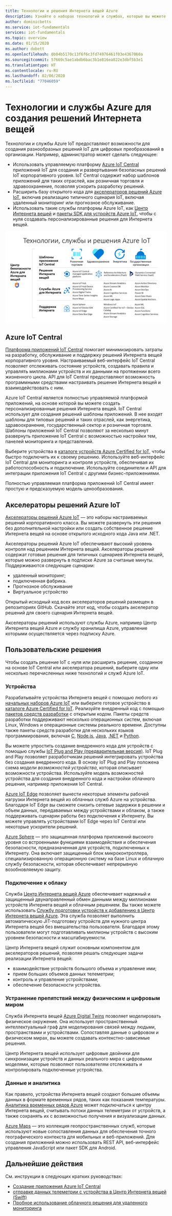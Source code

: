 ```yaml
---
title: Технологии и решения Интернета вещей Azure
description: Узнайте о наборах технологий и службах, которые вы можете использовать для создания решения Azure IoT.
author: dominicbetts
ms.service: iot-fundamentals
services: iot-fundamentals
ms.topic: overview
ms.date: 01/15/2020
ms.author: dobett
ms.openlocfilehash: 0b04b5170c13f6f6c3fd74976461f03e4367060a
ms.sourcegitcommit: 57669c5ae1abdb6bac3b1e816ea822e3dbf5b3e1
ms.translationtype: HT
ms.contentlocale: ru-RU
ms.lasthandoff: 02/06/2020
ms.locfileid: "77046059"
---
```

# <a name="azure-technologies-and-services-for-creating-iot-solutions"></a>Технологии и службы Azure для создания решений Интернета вещей

Технологии и службы Azure IoT предоставляют возможности для создания разнообразных решений IoT для цифровых преобразований в организации. Например, администратор может сделать следующее:

- Использовать управляемую платформу [Azure IoT Central](https://apps.azureiotcentral.com) приложений IoT для создания и развертывания безопасных решений IoT корпоративного уровня. IoT Central содержит набор шаблонов приложений для таких отраслей, как розничная торговля и здравоохранение, позволяя ускорить разработку решений.
- Расширить базу открытого кода для [акселераторов решений Azure IoT](https://www.azureiotsolutions.com), включив реализацию типичного сценария IoT, включая удаленный мониторинг или прогнозное обслуживание.
- Использовать такие службы платформы Azure IoT, как [Центр Интернета вещей](../iot-hub/about-iot-hub.md) и [пакеты SDK для устройств Azure IoT](../iot-hub/iot-hub-devguide-sdks.md), чтобы с нуля создавать персонализированные решения для Интернета вещей.

![Технологии, службы и решения Azure IoT](./media/iot-services-and-technologies/iot-technologies-services.png)

## <a name="azure-iot-central"></a>Azure IoT Central

[Платформа приложений IoT Central](https://apps.azureiotcentral.com) помогает минимизировать затраты на разработку, обслуживание и поддержку решений Интернета вещей корпоративного уровня. Настраиваемый веб-интерфейс IoT Central позволяет отслеживать состояние устройств, создавать правила и управлять миллионами устройств и их данными на протяжении всего жизненного цикла. API для IoT Central предоставляют возможность программными средствами настраивать решение Интернета вещей и взаимодействовать с ним.

Azure IoT Central является полностью управляемой платформой приложений, на основе которой вы можете создать персонализированные решения Интернета вещей. IoT Central использует для создания решений шаблоны приложений. В нее входят шаблоны для типовых решений и таких отраслей, как энергетика, здравоохранение, государственный сектор и розничная торговля. Шаблоны приложений IoT Central позволяют за несколько минут развернуть приложение IoT Central с возможностью настройки тем, панелей мониторинга и представлений.

Выберите устройства в [каталоге устройств Azure Certified for IoT](https://catalog.azureiotsolutions.com), чтобы быстро подключить их к своему решению. Используйте веб-интерфейс IoT Central для мониторинга и контроля устройств, обеспечивая их работоспособность и подключение. Используйте соединители и API для интеграции приложения IoT Central с другими бизнес-приложениями.

Полностью управляемая платформа приложений IoT Central имеет простую и предсказуемую модель ценообразования.

## <a name="azure-iot-solution-accelerators"></a>Акселераторы решений Azure IoT

[Акселераторы решений Azure IoT](https://www.azureiotsolutions.com) — это наборы настраиваемых решений корпоративного класса. Вы можете развернуть эти решения без дополнительной настройки или создать собственное решение Интернета вещей на основе открытого исходного кода Java или .NET.

Акселераторы решений Azure IoT обеспечивают высокий уровень контроля над решением Интернета вещей. Акселераторы решений содержат готовые решения для типичных сценариев Интернета вещей, которые можно развернуть в подписке Azure за считаные минуты. Поддерживаются следующие сценарии:

  - удаленный мониторинг;
  - подключенная фабрика.
  - Прогнозное обслуживание
  - Виртуальное устройство

Открытый исходный код всех акселераторов решений размещен в репозиториях GitHub. Скачайте этот код, чтобы создать акселератор решений для своего сценария Интернета вещей.

Акселераторы решений используют службы Azure, например Центр Интернета вещей Azure и службу хранилища Azure, управление которыми осуществляется через подписку Azure.

## <a name="custom-solutions"></a>Пользовательские решения

Чтобы создать решение IoT с нуля или расширить решение, созданное на основе IoT Central или акселератора решений, выберите одну или несколько перечисленных ниже технологий и служб Azure IoT.

### <a name="devices"></a>Устройства

Разрабатывайте устройства Интернета вещей с помощью любого из [начальных наборов Azure IoT](https://catalog.azureiotsolutions.com/kits) или выберите готовое устройство в [каталоге Azure Certified for IoT](https://catalog.azureiotsolutions.com). Реализуйте внедренный код с помощью [пакетов средств разработки](../iot-hub/iot-hub-devguide-sdks.md) с открытым кодом. Пакеты средств разработки поддерживают несколько операционных систем, включая Linux, Windows и операционные системы реального времени. Доступны также пакеты средств разработки для нескольких языков программирования, включая [C](https://github.com/Azure/azure-iot-sdk-c), [Node.js](https://github.com/Azure/azure-iot-sdk-node), [Java](https://github.com/Azure/azure-iot-sdk-java), [.NET](https://github.com/Azure/azure-iot-sdk-csharp) и [Python](https://github.com/Azure/azure-iot-sdk-python).

Вы можете упростить создание внедренного кода для устройств с помощью службы [IoT Plug and Play (предварительная версия)](../iot-pnp/overview-iot-plug-and-play.md). IoT Plug and Play позволяет разработчикам решений интегрировать устройства без создания внедренного кода. В основу IoT Plug and Play положена схема _модели возможностей устройства_, которая описывает возможности устройства. Используйте модель возможностей устройства для создания внедренного кода и настройки облачного решения, например приложения IoT Central.

[Azure IoT Edge](../iot-edge/about-iot-edge.md) позволяет вынести некоторые элементы рабочей нагрузки Интернета вещей из облачных служб Azure на устройства. Благодаря IoT Edge вы сможете снизить сетевые задержки в решении и объем данных, передаваемых между устройствами и облаком, а также поддерживать сценарии работы без подключения к Интернету. Вы можете управлять устройствами IoT Edge через IoT Central или некоторые ускорители решений.

[Azure Sphere](https://docs.microsoft.com/azure-sphere/product-overview/what-is-azure-sphere) — это защищенная платформа приложений высокого уровня со встроенными функциями взаимодействия и обеспечения безопасности, предназначенная для устройств, подключенных к Интернету. Она включает защищенный блок микроконтроллера, специализированную операционную систему на базе Linux и облачную службу безопасности, которая обеспечивает непрерывную возобновляемую защиту.

### <a name="cloud-connectivity"></a>Подключение к облаку

Служба [Центр Интернета вещей Azure](../iot-hub/about-iot-hub.md) обеспечивает надежный и защищенный двунаправленный обмен данными между миллионами устройств Интернета вещей и облачным решением. Вы также можете использовать [Службу подготовки устройств к добавлению в Центр Интернета вещей Azure](../iot-dps/about-iot-dps.md). Эта служба позволяет выполнить автоматическую JIT-подготовку устройств для нужного центра Интернета вещей без вмешательства пользователя. Благодаря этому пользователи могут подготавливать миллионы устройств с высоким уровнем безопасности и масштабируемости.

Центр Интернета вещей служит основным компонентом для акселераторов решений, позволяя решать следующие задачи реализации Интернета вещей:

* взаимодействие устройств большого объема и управление ими;
* прием больших объемов данных телеметрии;
* контроль и управление устройствами;
* обеспечение безопасности устройства.

### <a name="bridging-the-gap-between-the-physical-and-digital-worlds"></a>Устранение препятствий между физическим и цифровым миром

Служба Интернета вещей [Azure Digital Twins](../digital-twins/about-digital-twins.md) позволяет моделировать физическое окружение. Она использует пространственный интеллектуальный граф для моделирования связей между людьми, пространствами и устройствами. Сопоставляя данные о цифровом и физическом мирах, вы можете создавать контекстно-зависимые решения.

Центр Интернета вещей использует цифровые двойники для синхронизации устройств и данных реального мира с цифровыми моделями, которые позволяют пользователям отслеживать и контролировать подключенные устройства.

### <a name="data-and-analytics"></a>Данные и аналитика

Как правило, устройства Интернета вещей создают большие объемы данных в формате временных рядов, таких как показания температуры. [Аналитика временных рядов Azure](../time-series-insights/time-series-insights-overview.md) может подключаться к центру Интернета вещей, считывать потоки данных телеметрии от устройств, а также сохранять их с возможностью получения и визуализации данных.

[Azure Maps](/azure/azure-maps) — это коллекция геопространственных служб, которые используют новые сопоставления данных для обеспечения точного географического контекста для мобильных и веб-приложений. Для создания приложений можно использовать REST API, веб-интерфейс управления JavaScript или пакет SDK для Android.

## <a name="next-steps"></a>Дальнейшие действия

См. инструкции в следующих кратких руководствах:

- [Создание приложения Azure IoT Central](../iot-central/core/quick-deploy-iot-central.md)
- [отправке данных телеметрии с устройства в Центр Интернета вещей (Swift)](../iot-hub/quickstart-send-telemetry-cli.md)
- [Пробное использование облачного решения для удаленного мониторинга](../iot-accelerators/quickstart-remote-monitoring-deploy.md)
